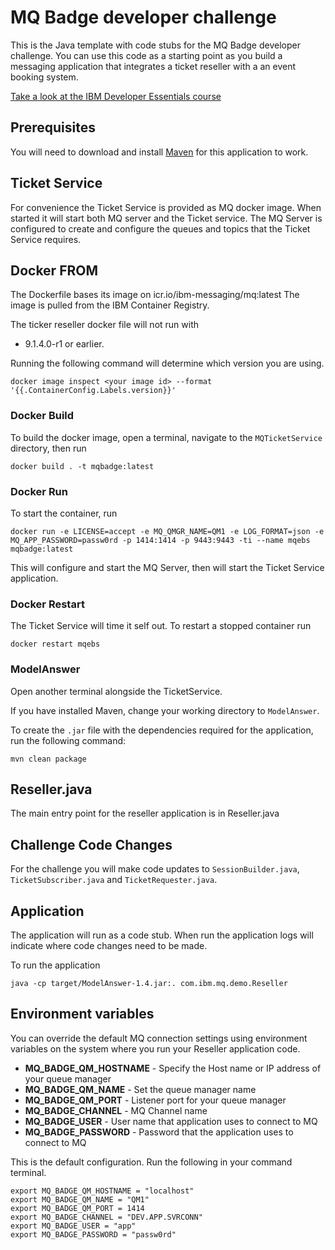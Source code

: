 # MQ Badge developer challenge
This is the Java template with code stubs for the MQ Badge developer challenge. You can use this code as a starting point as you build a messaging application that integrates a ticket reseller with a an event booking system.

[Take a look at the IBM Developer Essentials course](https://ibm.biz/mq-badge)

## Prerequisites
You will need to download and install [Maven](https://maven.apache.org/download.cgi) for this application to work.

## Ticket Service
For convenience the Ticket Service is provided as MQ docker image. When started it will start
both MQ server and the Ticket service. The MQ Server is configured to create and configure the
queues and topics that the Ticket Service requires.

## Docker FROM
The Dockerfile bases its image on icr.io/ibm-messaging/mq:latest
The image is pulled from the IBM Container Registry.


The ticker reseller docker file will not run with
* 9.1.4.0-r1
or earlier.

Running the following command will determine which version you are using.

````
docker image inspect <your image id> --format '{{.ContainerConfig.Labels.version}}'
````

### Docker Build
To build the docker image, open a terminal, navigate to the `MQTicketService`
directory, then run

````
docker build . -t mqbadge:latest
````     

### Docker Run
To start the container, run

````
docker run -e LICENSE=accept -e MQ_QMGR_NAME=QM1 -e LOG_FORMAT=json -e MQ_APP_PASSWORD=passw0rd -p 1414:1414 -p 9443:9443 -ti --name mqebs mqbadge:latest
````

This will configure and start the MQ Server, then will start the Ticket Service application.

### Docker Restart
The Ticket Service will time it self out. To restart a stopped container run

````
docker restart mqebs
````

### ModelAnswer
Open another terminal alongside the TicketService.

If you have installed Maven, change your working directory to `ModelAnswer`.

To create the `.jar` file with the dependencies required for the application, run the following command:

````
mvn clean package
````

## Reseller.java
The main entry point for the reseller application is in Reseller.java

## Challenge Code Changes
For the challenge you will make code updates to `SessionBuilder.java`,
`TicketSubscriber.java` and `TicketRequester.java`.

## Application
The application will run as a code stub. When run the application logs will
indicate where code changes need to be made.

To run the application

````
java -cp target/ModelAnswer-1.4.jar:. com.ibm.mq.demo.Reseller
````

## Environment variables
You can override the default MQ connection settings using environment variables on the system where you run your Reseller application code.

* **MQ_BADGE_QM_HOSTNAME** - Specify the Host name or IP address of your queue manager
* **MQ_BADGE_QM_NAME** - Set the queue manager name
* **MQ_BADGE_QM_PORT** - Listener port for your queue manager
* **MQ_BADGE_CHANNEL** - MQ Channel name
* **MQ_BADGE_USER** - User name that application uses to connect to MQ
* **MQ_BADGE_PASSWORD** - Password that the application uses to connect to MQ

This is the default configuration. Run the following in your command terminal.
```
export MQ_BADGE_QM_HOSTNAME = "localhost"
export MQ_BADGE_QM_NAME = "QM1"
export MQ_BADGE_QM_PORT = 1414
export MQ_BADGE_CHANNEL = "DEV.APP.SVRCONN"
export MQ_BADGE_USER = "app"
export MQ_BADGE_PASSWORD = "passw0rd"
```
